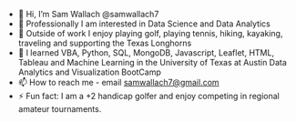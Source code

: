 - 👋 Hi, I’m Sam Wallach @samwallach7
- 👀 Professionally I am interested in Data Science and Data Analytics
- 🎪 Outside of work I enjoy playing golf, playing tennis, hiking, kayaking, traveling and supporting the Texas Longhorns
- 🌱 I learned VBA, Python, SQL, MongoDB, Javascript, Leaflet, HTML, Tableau and Machine Learning in the University of Texas at Austin Data Analytics and Visualization BootCamp
- 📫 How to reach me - email samwallach7@gmail.com
- ⚡ Fun fact: I am a +2 handicap golfer and enjoy competing in regional amateur tournaments.

<!---
samwallach7/samwallach7 is a ✨ special ✨ repository because its `README.md` (this file) appears on your GitHub profile.
You can click the Preview link to take a look at your changes.
--->
